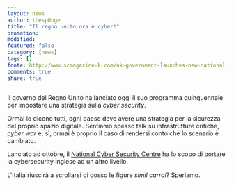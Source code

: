 ```yaml
---
layout: news
author: thesp0nge
title: "Il regno unito ora è cyber!"
promotion: 
modified: 
featured: false
category: [news]
tags: []
fonte: http://www.scmagazineuk.com/uk-government-launches-new-national-cyber-security-strategy/article/569626/
comments: true
share: true
---
```


Il governo del Regno Unito ha lanciato oggi il suo programma quinquennale per
impostare una strategia sulla _cyber security_.

Ormai lo dicono tutti, ogni paese deve avere una strategia per la sicurezza del
proprio spazio digitale. Sentiamo spesso talk su infrastrutture critiche,
_cyber war_ e, sì, ormai è proprio il caso di rendersi conto che lo scenario è
cambiato.

Lanciato ad ottobre, il [National Cyber Security
Centre](https://www.gov.uk/government/news/new-national-cyber-security-centre-set-to-bring-uk-expertise-together)
ha lo scopo di portare la cybersecurity inglese ad un altro livello.

L'Italia riuscirà a scrollarsi di dosso le figure _simil carrai_?
Speriamo.
